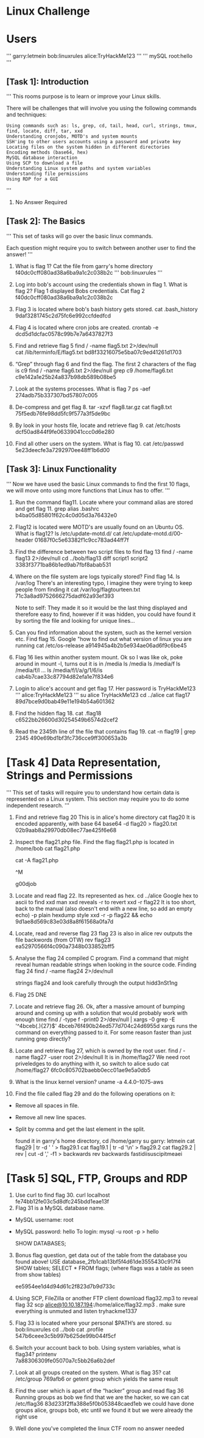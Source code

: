 # Linux Challenge

# Users
'''
	garry:letmein
	bob:linuxrules
	alice:TryHackMe123
'''
'''
	mySQL
	root:hello
'''
## [Task 1]: Introduction
'''
This rooms purpose is to learn or improve your Linux skills.

There will be challenges that will involve you using the following commands and techniques:

    Using commands such as: ls, grep, cd, tail, head, curl, strings, tmux, find, locate, diff, tar, xxd
    Understanding cronjobs, MOTD's and system mounts
    SSH'ing to other users accounts using a password and private key
    Locating files on the system hidden in different directories
    Encoding methods (base64, hex)
    MySQL database interaction
    Using SCP to download a file
    Understanding Linux system paths and system variables
    Understanding file permissions
    Using RDP for a GUI
'''
1. No Answer Required

## [Task 2]: The Basics
'''
This set of tasks will go over the basic linux commands.

Each question might require you to switch between another user to find the answer!
'''

1. What is flag 1?
	Cat the file from garry's home directory
	f40dc0cff080ad38a6ba9a1c2c038b2c
'''
bob:linuxrules
'''

2. Log into bob's account using the credentials shown in flag 1.
   What is flag 2?
	Flag 1 displayed Bobs credentials.
	Cat flag 2
	f40dc0cff080ad38a6ba9a1c2c038b2c

3. Flag 3 is located where bob's bash history gets stored.
	cat .bash_history
	9daf3281745c2d75fc6e992ccfdedfcd

4. Flag 4 is located where cron jobs are created.
	crontab -e
	dcd5d1dcfac0578c99b7e7a6437827f3

5. Find and retrieve flag 5
	find / -name flag5.txt 2>/dev/null	
	cat /lib/terminfo/E/flag5.txt
	bd8f33216075e5ba07c9ed41261d1703

6. “Grep” through flag 6 and find the flag. The first 2 characters of the flag is c9
	find / -name flag6.txt 2>/dev/null
	grep c9 /home/flag6.txt
	c9e142a1e25b24a837b98db589b08be5

7. Look at the systems processes. What is flag 7
	ps -aef
	274adb75b337307bd57807c005

8. De-compress and get flag 8.
	tar -xzvf flag8.tar.gz
	cat flag8.txt
	75f5edb76fe98dd5fc9f577a3f5de9bc

9. By look in your hosts file, locate and retrieve flag 9.
	cat /etc/hosts
	dcf50ad844f9fe06339041ccc0d6e280

10. Find all other users on the system. What is flag 10.
	cat /etc/passwd
	5e23deecfe3a7292970ee48ff1b6d00

## [Task 3]: Linux Functionality
'''
Now we have used the basic Linux commands to find the first 10 flags, we will move onto using more functions that Linux has to offer.
'''
1. Run the command flag11. Locate where your command alias are stored and get flag 11.
	grep alias .bashrc
	b4ba05d85801f62c4c0d05d3a76432e0

2. Flag12 is located were MOTD's are usually found on an Ubuntu OS. What is flag12?
	ls /etc/update-motd.d/
	cat /etc/update-motd.d/00-header
	01687f0c5e63382f1c9cc783ad44ff7f

3. Find the difference between two script files to find flag 13
	find / -name flag13 2>/dev/null
	cd ../bob/flag13
	diff script1 script2
	3383f3771ba86b1ed9ab7fbf8abab531

4. Where on the file system are logs typically stored? Find flag 14.
	ls /var/log
	There's an interesting typo, I imagine they were trying to keep people from finding it
	cat /var/log/flagtourteen.txt
	71c3a8ad9752666275dadf62a93ef393

	Note to self: They made it so it would be the last thing displayed and therefore easy to find, however if it was hidden, you could have found it by sorting the file and looking for unique lines...

5. Can you find information about the system, such as the kernel version etc.
   Find flag 15.
	Google "how to find out what version of linux you are running
	cat /etc/os-release
	a914945a4b2b5e934ae06ad6f9c6be45

6. Flag 16 lies within another system mount.
	Ok so I was like ok, poke around in mount -l, turns out it is in /media
	ls /media
	ls /media/f
	ls /media/f/l
	...
	ls /media/f/l/a/g/1/6/is
	cab4b7cae33c87794d82efa1e7f834e6

7. Login to alice's account and get flag 17. Her password is TryHackMe123
'''
alice:TryHackMe123
'''
	su alice
		TryHackMe123
	cd ../alice
	cat flag17
	89d7bce9d0bab49e11e194b54a601362

8. Find the hidden flag 18.
	cat .flag18
	c6522bb26600d30254549b6574d2cef2

9. Read the 2345th line of the file that contains flag 19.
	cat -n flag19 | grep 2345
	490e69bd1bf3fc736cce9ff300653a3b

# [Task 4] Data Representation, Strings and Permissions
'''
This set of tasks will require you to understand how certain data is represented on a Linux system. This section may require you to do some independent research.
'''
1. Find and retrieve flag 20
	This is in alice's home directory
	cat flag20
	It is encoded apparently, with base 64
	base64 -d flag20 > flag20.txt
	02b9aab8a29970db08ec77ae425f6e68

2. Inspect the flag21.php file. Find the flag
	flag21.php is located in /home/bob
	cat flag21.php 
	<?='MoreToThisFileThanYouThink';?>
	cat -A flag21.php
	<?='$ POST[flag21_g00djob]'?>^M<?='MoreToThisFileThanYouThink';?>
	g00djob

3. Locate and read flag 22. Its represented as hex.
	cd ../alice
	Google hex to ascii to find xxd
	man xxd reveals -r to revert
	xxd -r flag22
	It is too short, back to the manual (also doesn't end with a new line, so add an empty echo)
	-p plain hexdump style
	xxd -r -p flag22 && echo
	9d1ae8d569c83e03d8a8f61568a0fa7d

4. Locate, read and reverse flag 23
	flag 23 is also in alice
	rev outputs the file backwords (from OTW)
	rev flag23
	ea52970566f4c090a7348b033852bff5

5. Analyse the flag 24 compiled C program. Find a command that might reveal human readable strings when looking in the source code.
	Finding flag 24
	find / -name flag24 2>/dev/null

	strings flag24 and look carefully through the output
	hidd3nSt1ng

6. Flag 25 DNE

7. Locate and retrieve flag 26.
Ok, after a massive amount of bumping around and coming up with a solution that would probably work with enough time
	find / -type f -print0 2>/dev/null | xargs -0 grep -E '^4bceb(.){27}$'
	4bceb76f490b24ed577d704c24d6955d
	xargs runs the command on everything passed to it. For some reason faster than just running grep directly?

8. Locate and retrieve flag 27, which is owned by the root user.
	find / -name flag27 -user root 2>/dev/null
	It is in /home/flag27
	We need root priveledges to do anything with it, so switch to alice
	sudo cat /home/flag27
	6fc0c805702baebb0ecc01ae9e5a0db5

9. What is the linux kernel version? 
	uname -a
	4.4.0–1075-aws

10. Find the file called flag 29 and do the following operations on it:
- Remove all spaces in file.
- Remove all new line spaces.
- Split by comma and get the last element in the split.

	found it in garry's home directory, cd /home/garry
	su garry: letmein
	cat flag29 | tr -d ' ' > flag29.1
	cat flag19.1 | tr -d '\n' > flag29.2
	cat flag29.2 | rev | cut -d ',' -f1 > backwards
	rev backwards
	fastidiisuscipitmeaei

# [Task 5] SQL, FTP, Groups and RDP
1. Use curl to find flag 30.
	curl localhost
	fe74bb12fe03c5d8dfc245bdd1eae13f
2. Flag 31 is a MySQL database name.
- MySQL username: root
- MySQL password: hello
	To login:
	mysql -u root -p
		> hello
	
	SHOW DATABASES;

3. Bonus flag question, get data out of the table from the database you found above!
	USE database_2fb1cab13bf5f4d61de3555430c917f4
	SHOW tables;
	SELECT * FROM flags;
	(where flags was a table as seen from show tables)

	ee5954ee1d4d94d61c2f823d7b9d733c

4. Using SCP, FileZilla or another FTP client download flag32.mp3 to reveal flag 32
	scp alice@10.10.187.194:/home/alice/flag32.mp3 .
	make sure everything is unmuted and listen
	tryhackme1337

5. Flag 33 is located where your personal $PATH’s are stored.
	su bob:linuxrules
	cd ../bob
	cat .profile
	547b6ceee3c5b997b625de99b044f5cf

6. Switch your account back to bob. Using system variables, what is flag34?
	printenv	
	7a88306309fe05070a7c5bb26a6b2def

7. Look at all groups created on the system. What is flag 35?
	cat /etc/group
	769afb6	
	or 
	getent group which yields the same result

8. Find the user which is apart of the “hacker” group and read flag 36
	Running groups as bob we find that we are the hacker, so we can cat /etc/flag36
	83d233f2ffa388e5f0b053848caed1eb
	we could have done groups alice, groups bob, etc until we found it but we were already the right use

9. Well done you've completed the linux CTF room
	no answer needed
